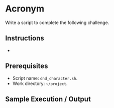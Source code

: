 # Acronym

Write a script to complete the following challenge.

## Instructions

- 

## Prerequisites

- Script name: `dnd_character.sh`.
- Work directory: `~/project`.

## Sample Execution / Output
